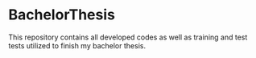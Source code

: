 # BachelorThesis
This repository contains all developed codes as well as training and test tests utilized to finish my bachelor thesis.
